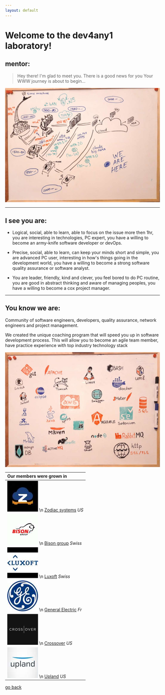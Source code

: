 ```yaml
---
layout: default
---
```


# Welcome to the dev4any1 laboratory!

## mentor:

>
>   Hey there!
>   I'm glad to meet you.
>	There is a good news for you
>	Your WWW journey is about to begin...
>

![envs-tools](https://raw.githubusercontent.com/dev4any1/landing/master/assets/images/webhistory.jpg)

* * *

## I see you are:

- Logical, social, able to learn, able to focus on the issue more then 1hr, you are interesting in technologies, PC expert, you have a willing to become an army-knife software developer or devOps.

- Precise, social, able to learn, can keep your minds short and simple, you are advanced PC user, interesting in how's things going in the development world, you have a willing to become a strong software quality assurance or software analyst.

- You are leader, friendly, kind and clever, you feel bored to do PC routine, you are good in abstract thinking and aware of managing peoples, you have a willing to become a cox project manager.

* * *

## You know we are:

Community of software engineers, developers, quality assurance, network engineers and project management.
 
We created the unique coaching program that will speed you up in software development process. This will allow you to become an agile team member, have practice experience with top industry technology stack

![envs-tools](https://raw.githubusercontent.com/dev4any1/landing/master/assets/images/envs-tools-slim.jpg)

| Our members were grown in |
|:-------------|
| ![](https://raw.githubusercontent.com/dev4any1/landing/master/assets/images/contribto/zodiac.jpg) \n [Zodiac systems](https://www.zodiacsystems.com/)  _US_ |
| ![](https://raw.githubusercontent.com/dev4any1/landing/master/assets/images/contribto/bison.jpg) \n [Bison group](https://www.bison-group.com/) _Swiss_ |
| ![](https://raw.githubusercontent.com/dev4any1/landing/master/assets/images/contribto/luxoft.jpg) \n [Luxoft](https://www.luxoft.com/) _Swiss_ |
| ![](https://raw.githubusercontent.com/dev4any1/landing/master/assets/images/contribto/ge.jpg) \n [General Electric](https://www.ge.com/) _Fr_ |
| ![](https://raw.githubusercontent.com/dev4any1/landing/master/assets/images/contribto/crossover.jpg) \n [Crossover](https://www.crossover.com/) _US_ |
| ![](https://raw.githubusercontent.com/dev4any1/landing/master/assets/images/contribto/upland.jpg) \n [Upland](https://uplandsoftware.com/) _US_ |


[go back](./)
